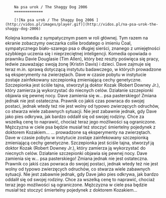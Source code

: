 
        Na psa urok / The Shaggy Dog 2006 
        =============
        
        [![Na psa urok / The Shaggy Dog 2006 ](http://vidos.pl/images/player.gif)](http://vidos.pl/na-psa-urok-the-shaggy-dog-2006)
        
        
 Kolejna komedia z sympatycznym psem w roli głównej. Tym razem na ekranie zobaczymy owczarka collie brodatego o imieniu Coal, sympatycznego biało-szarego psa o długiej sierści, znanego z umiejętności szybkiego uczenia się i nieprzeciętnej inteligencji. Komedia opowiada o prawniku Davie Douglasie (Tim Allen), który bez reszty poświęca się pracy, ledwie zauważając swoją żonę (Kristin Davis) i dzieci. Dave zajmuje się teraz m.in. sprawą dotyczącą instytutu badawczego, w których prowadzone są eksperymenty na zwierzętach. Dave w czasie pobytu w instytucie zostaje zainfekowany szczepionką zmieniającą cechy genetyczne. Szczepionka jest ściśle tajna, stworzył ją doktor Kozak (Robert Downey Jr.), który zamierza ją wykorzystać do niecnych celów. Działanie szczepionki objawia się pewnej nocy. Dave zamienia się w... psa pasterskiego! Zmiana jednak nie jest ostateczna. Prawnik co jakiś czas powraca do swojej postaci, jednak wtedy też nie jest wolny od typowo zwierzęcych odruchów, co stwarza wiele zabawnych sytuacji. Nie jest zabawnie jednak, gdy Dave jako pies odkrywa, jak bardzo oddalił się od swojej rodziny. Chce za wszelką cenę to naprawić, chociaż teraz jego możliwości są ograniczone. Mężczyzna w ciele psa będzie musiał też stoczyć śmiertelny pojedynek z doktorem Kozakiem...  ... prowadzone są eksperymenty na zwierzętach. Dave w czasie pobytu w instytucie zostaje zainfekowany szczepionką zmieniającą cechy genetyczne. Szczepionka jest ściśle tajna, stworzył ją doktor Kozak (Robert Downey Jr.), który zamierza ją wykorzystać do niecnych celów. Działanie szczepionki objawia się pewnej nocy. Dave zamienia się w... psa pasterskiego! Zmiana jednak nie jest ostateczna. Prawnik co jakiś czas powraca do swojej postaci, jednak wtedy też nie jest wolny od typowo zwierzęcych odruchów, co stwarza wiele zabawnych sytuacji. Nie jest zabawnie jednak, gdy Dave jako pies odkrywa, jak bardzo oddalił się od swojej rodziny. Chce za wszelką cenę to naprawić, chociaż teraz jego możliwości są ograniczone. Mężczyzna w ciele psa będzie musiał też stoczyć śmiertelny pojedynek z doktorem Kozakiem...
    